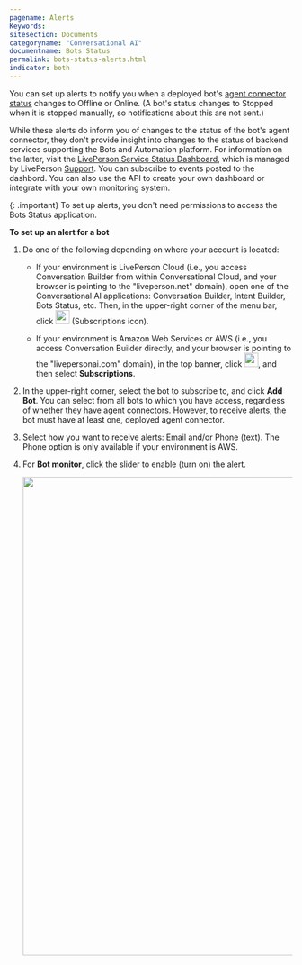 ```yaml
---
pagename: Alerts
Keywords:
sitesection: Documents
categoryname: "Conversational AI"
documentname: Bots Status
permalink: bots-status-alerts.html
indicator: both
---
```


You can set up alerts to notify you when a deployed bot's [agent connector status](bots-status-overview.html#statuses) changes to Offline or Online. (A bot's status changes to Stopped when it is stopped manually, so notifications about this are not sent.)

While these alerts do inform you of changes to the status of the bot's agent connector, they don't provide insight into changes to the status of backend services supporting the Bots and Automation platform. For information on the latter, visit the [LivePerson Service Status Dashboard](https://status.liveperson.com/), which is managed by LivePerson [Support](https://knowledge.liveperson.com/security-regulations-liveperson-support-policy.html). You can subscribe to events posted to the dashbord. You can also use the API to create your own dashboard or integrate with your own monitoring system.

{: .important}
To set up alerts, you don't need permissions to access the Bots Status application.

**To set up an alert for a bot**

1. Do one of the following depending on where your account is located:

    * If your environment is LivePerson Cloud (i.e., you access Conversation Builder from within Conversational Cloud, and your browser is pointing to the "liveperson.net" domain), open one of the Conversational AI applications: Conversation Builder, Intent Builder, Bots Status, etc. Then, in the upper-right corner of the menu bar, click <img style="width:25px" src="img/ConvoBuilder/icon_subscriptions.png"> (Subscriptions icon).

    * If your environment is Amazon Web Services or AWS (i.e., you access Conversation Builder directly, and your browser is pointing to the "livepersonai.com" domain), in the top banner, click <img style="width:25px" src="img/ConvoBuilder/icon_profile_person.png">, and then select **Subscriptions**.

2. In the upper-right corner, select the bot to subscribe to, and click **Add Bot**. You can select from all bots to which you have access, regardless of whether they have agent connectors. However, to receive alerts, the bot must have at least one, deployed agent connector.
3. Select how you want to receive alerts: Email and/or Phone (text). The Phone option is only available if your environment is AWS. 
4. For **Bot monitor**, click the slider to enable (turn on) the alert.

    <img class="fancyimage" style="width:850px" src="img/ConvoBuilder/subscriptions_2.png">
